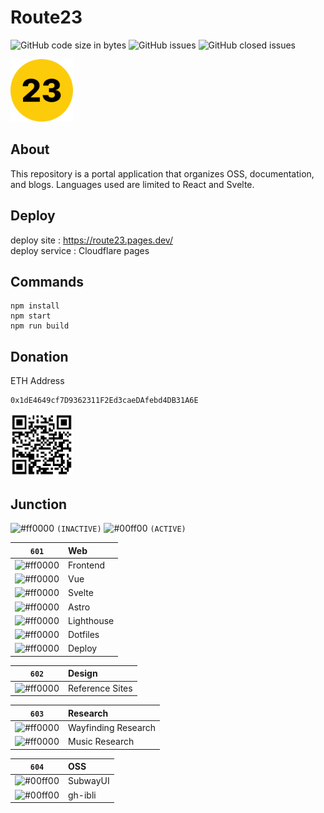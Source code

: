 # Route23
![GitHub code size in bytes](https://img.shields.io/github/languages/code-size/Route23/Route23?color=green)
![GitHub issues](https://img.shields.io/github/issues/Route23/Route23?color=green)
![GitHub closed issues](https://img.shields.io/github/issues-closed/Route23/Route23?color=red)

<img src="public/assets/route23.png" width="100px">

## About
This repository is a portal application that organizes OSS, documentation, and blogs.
Languages used are limited to React and Svelte.

## Deploy
deploy site : https://route23.pages.dev/ <br>
deploy service : Cloudflare pages

## Commands
```
npm install
npm start
npm run build
```
## Donation
ETH Address
```
0x1dE4649cf7D9362311F2Ed3caeDAfebd4DB31A6E
```
<img src="public/assets/donation-address.png" width="100">

## Junction
![#ff0000](https://via.placeholder.com/15/ff0000/fff?text=+) `(INACTIVE)`
![#00ff00](https://via.placeholder.com/15/00ff00/fff?text=+) `(ACTIVE)`

<!--
---table fix---
option + shift + f
-->

|                            `601`                             | Web        |
|:------------------------------------------------------------:|:-----------|
| ![#ff0000](https://via.placeholder.com/15/ff0000/fff?text=+) | Frontend   |
| ![#ff0000](https://via.placeholder.com/15/ff0000/fff?text=+) | Vue        |
| ![#ff0000](https://via.placeholder.com/15/ff0000/fff?text=+) | Svelte     |
| ![#ff0000](https://via.placeholder.com/15/ff0000/fff?text=+) | Astro      |
| ![#ff0000](https://via.placeholder.com/15/ff0000/fff?text=+) | Lighthouse |
| ![#ff0000](https://via.placeholder.com/15/ff0000/fff?text=+) | Dotfiles   |
| ![#ff0000](https://via.placeholder.com/15/ff0000/fff?text=+) | Deploy     |

|                            `602`                             | Design          |
|:------------------------------------------------------------:|:----------------|
| ![#ff0000](https://via.placeholder.com/15/ff0000/fff?text=+) | Reference Sites |

|                            `603`                             | Research            |
|:------------------------------------------------------------:|:--------------------|
| ![#ff0000](https://via.placeholder.com/15/ff0000/fff?text=+) | Wayfinding Research |
| ![#ff0000](https://via.placeholder.com/15/ff0000/fff?text=+) | Music Research      |

|                            `604`                             | OSS      |
|:------------------------------------------------------------:|:---------|
| ![#00ff00](https://via.placeholder.com/15/00ff00/fff?text=+) | SubwayUI |
| ![#00ff00](https://via.placeholder.com/15/00ff00/fff?text=+) | gh-ibli  |
